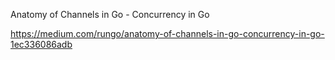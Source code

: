 Anatomy of Channels in Go - Concurrency in Go

https://medium.com/rungo/anatomy-of-channels-in-go-concurrency-in-go-1ec336086adb